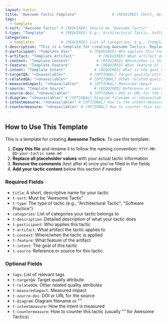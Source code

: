 ```yaml
---
layout: tactic
title: "Awesome Tactic Template"                # [REQUIRED] Short, descriptive name for the tactic
tags: 
  - template
t-sort: "Awesome Tactic" # [REQUIRED] Should be "Awesome Tactic"
t-type: "Template"       # [REQUIRED] E.g., Architectural Tactic, Software Practice
categories: 
  - templates            # [REQUIRED] List of categories, e.g., [templates]
t-description: "This is a template for creating Awesome Tactics. Replace this description with what your tactic does."        # [REQUIRED] What does this tactic do?
t-participant: "Template User"        # [REQUIRED] Who applies this tactic?
t-artifact: "Template Artifact"           # [REQUIRED] What artifact does this tactic apply to?
t-context: "Template Context"            # [REQUIRED] Where/when is this tactic applied?
t-feature: "Template Feature"            # [REQUIRED] What feature of the artifact?
t-intent: "Template Intent"             # [REQUIRED] What is the goal of this tactic?
t-targetQA: "<Unavailable>"           # [OPTIONAL] Target quality attribute
t-relatedQA: "<Unavailable>"          # [OPTIONAL] Other related quality attributes
t-measuredimpact: "<Unavailable>"     # [OPTIONAL] Measured impact
t-source: "Template Source"             # [REQUIRED] Reference or source
t-source-doi: "<Unavailable>"         # [OPTIONAL] DOI or URL for the source
t-diagram: "<Unavailable>" # [OPTIONAL] Diagram filename or <Unavailable>
t-intentmeasure: "<Unavailable>" # [OPTIONAL] How is the intent measured?
t-countermeasure: "<Unavailable>" # [OPTIONAL] How to counter this tactic?
---
```


## How to Use This Template

This is a template for creating **Awesome Tactics**. To use this template:

1. **Copy this file** and rename it to follow the naming convention: `YYYY-MM-DD-your-tactic-name.md`
2. **Replace all placeholder values** with your actual tactic information
3. **Remove the comments** (text after `#`) once you've filled in the fields
4. **Add your tactic content** below this section if needed

### Required Fields
- `title`: A short, descriptive name for your tactic
- `t-sort`: Must be "Awesome Tactic" 
- `t-type`: The type of tactic (e.g., "Architectural Tactic", "Software Practice")
- `categories`: List of categories your tactic belongs to
- `t-description`: Detailed description of what your tactic does
- `t-participant`: Who applies this tactic
- `t-artifact`: What artifact the tactic applies to
- `t-context`: Where/when the tactic is applied
- `t-feature`: What feature of the artifact
- `t-intent`: The goal of this tactic
- `t-source`: Reference or source for this tactic

### Optional Fields
- `tags`: List of relevant tags
- `t-targetQA`: Target quality attribute
- `t-relatedQA`: Other related quality attributes
- `t-measuredimpact`: Measured impact
- `t-source-doi`: DOI or URL for the source
- `t-diagram`: Diagram filename or "<Unavailable>"
- `t-intentmeasure`: How the intent is measured
- `t-countermeasure`: How to counter this tactic (usually "<Unavailable>" for Awesome Tactics)